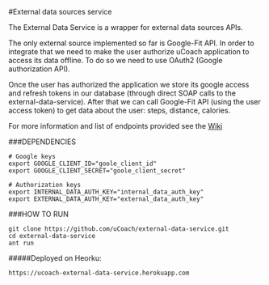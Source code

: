 #External data sources service

The External Data Service is a wrapper for external data sources APIs.

The only external source implemented so far is Google-Fit API. In order to integrate that we need to make the user authorize uCoach application to access its data offline. To do so we need to use OAuth2 (Google authorization API).

Once the user has authorized the application we store its google access and refresh tokens in our database (through direct SOAP calls to the external-data-service). After that we can call Google-Fit API (using the user access token) to get data about the user: steps, distance, calories.

For more information and list of endpoints provided see the [Wiki](wiki)

###DEPENDENCIES

	# Google keys
	export GOOGLE_CLIENT_ID="goole_client_id"
	export GOOGLE_CLIENT_SECRET="goole_client_secret"
	
	# Authorization keys
	export INTERNAL_DATA_AUTH_KEY="internal_data_auth_key"
	export EXTERNAL_DATA_AUTH_KEY="external_data_auth_key"

###HOW TO RUN

	git clone https://github.com/uCoach/external-data-service.git
	cd external-data-service
	ant run

#####Deployed on Heorku:

  	https://ucoach-external-data-service.herokuapp.com
